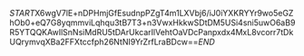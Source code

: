 $START$X6wgV7lE+nDPHmjGfEsudnpPZgT4m1LXVbj6/iJ0iYXKRYYr9wo5eGZhOb0+eQ7G8yqmmviLqhqu3tB7T3+n3VwxHkkwSDtDM5USi4sni5uwO6aB9R5YTQQKAwIlSnNsiMdRU5tDArUkcarIlVehtOaVDcPanpxdx4MxL8vcorr7tDkUQrymvqXBa2FFXtccfph26NtNI9YrZrfLraBDcw==$END$